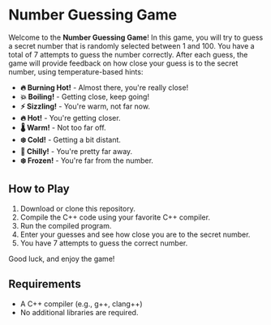 # Number Guessing Game

Welcome to the **Number Guessing Game**! In this game, you will try to guess a secret number that is randomly selected between 1 and 100. You have a total of 7 attempts to guess the number correctly. After each guess, the game will provide feedback on how close your guess is to the secret number, using temperature-based hints:

- **🔥 Burning Hot!** - Almost there, you're really close!
- **💥 Boiling!** - Getting close, keep going!
- **⚡ Sizzling!** - You're warm, not far now.
- **🔥 Hot!** - You're getting closer.
- **🌡️ Warm!** - Not too far off.
- **❄️ Cold!** - Getting a bit distant.
- **🥶 Chilly!** - You're pretty far away.
- **❄️ Frozen!** - You're far from the number.

## How to Play

1. Download or clone this repository.
2. Compile the C++ code using your favorite C++ compiler.
3. Run the compiled program.
4. Enter your guesses and see how close you are to the secret number.
5. You have 7 attempts to guess the correct number.

Good luck, and enjoy the game!

## Requirements

- A C++ compiler (e.g., g++, clang++)
- No additional libraries are required.